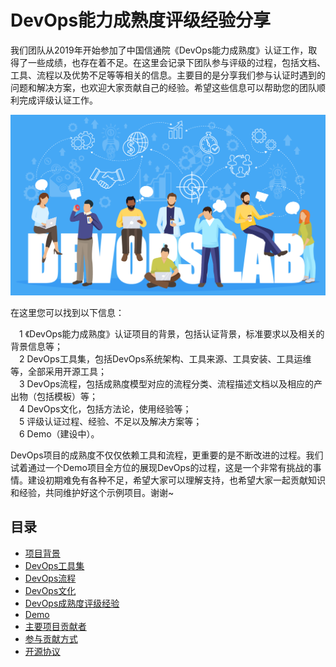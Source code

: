 # DevOps能力成熟度评级经验分享

我们团队从2019年开始参加了中国信通院《DevOps能力成熟度》认证工作，取得了一些成绩，也存在着不足。在这里会记录下团队参与评级的过程，包括文档、工具、流程以及优势不足等等相关的信息。主要目的是分享我们参与认证时遇到的问题和解决方案，也欢迎大家贡献自己的经验。希望这些信息可以帮助您的团队顺利完成评级认证工作。

<img alt="DevOps Lab" width="800" src="docs/imgs/devops_lab.png">

在这里您可以找到以下信息：

&emsp;1  《DevOps能力成熟度》认证项目的背景，包括认证背景，标准要求以及相关的背景信息等；  
&emsp;2   DevOps工具集，包括DevOps系统架构、工具来源、工具安装、工具运维等，全部采用开源工具；  
&emsp;3   DevOps流程，包括成熟度模型对应的流程分类、流程描述文档以及相应的产出物（包括模板）等；  
&emsp;4   DevOps文化，包括方法论，使用经验等；  
&emsp;5   评级认证过程、经验、不足以及解决方案等；  
&emsp;6   Demo（建设中）。  

DevOps项目的成熟度不仅仅依赖工具和流程，更重要的是不断改进的过程。我们试着通过一个Demo项目全方位的展现DevOps的过程，这是一个非常有挑战的事情。建设初期难免有各种不足，希望大家可以理解支持，也希望大家一起贡献知识和经验，共同维护好这个示例项目。谢谢~

## 目录

- [项目背景]()
- [DevOps工具集]()
- [DevOps流程]()
- [DevOps文化]()
- [DevOps成熟度评级经验]()
- [Demo]()
- [主要项目贡献者]()
- [参与贡献方式]()
- [开源协议]()




